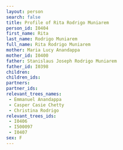 ```yaml
---
layout: person
search: false
title: Profile of Rita Rodrigo Muniarem
person_id: I0404
first_name: Rita
last_name: Rodrigo Muniarem
full_name: Rita Rodrigo Muniarem
mother: Maria Lucy Anandappa
mother_id: I0400
father: Stanislaus Joseph Rodrigo Muniarem
father_id: I0398
children:
children_ids:
partners:
partner_ids:
relevant_trees_names:
 - Emmanuel Anandappa
 - Casper Casie Chetty
 - Christina Rodrigo
relevant_trees_ids:
 - I0406
 - I500097
 - I0407
sex: F
---
```


